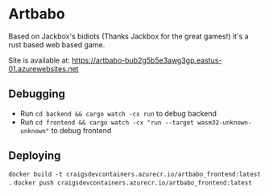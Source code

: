 # Artbabo

Based on Jackbox's bidiots (Thanks Jackbox for the great games!) it's a rust based web based game.

Site is available at: https://artbabo-bub2g5b5e3awg3gp.eastus-01.azurewebsites.net

## Debugging

- Run `cd backend && cargo watch -cx run` to debug backend
- Run `cd frontend && cargo watch -cx "run --target wasm32-unknown-unknown"` to debug frontend

## Deploying

`docker build -t craigsdevcontainers.azurecr.io/artbabo_frontend:latest .`
`docker push craigsdevcontainers.azurecr.io/artbabo_frontend:latest`
